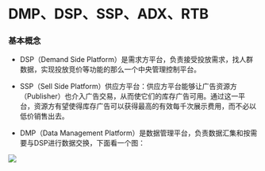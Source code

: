 # DMP、DSP、SSP、ADX、RTB

### 基本概念

* DSP（Demand Side Platform）是需求方平台，负责接受投放需求，找人群数据，实现投放竞价等功能的那么一个中央管理控制平台。

* SSP（Sell Side Platform）供应方平台：供应方平台能够让广告资源方（Publisher）也介入广告交易，从而使它们的库存广告可用。通过这一平台，资源方有望使得库存广告可以获得最高的有效每千次展示费用，而不必以低价销售出去。

* DMP（Data Management Platform）是数据管理平台，负责数据汇集和按需要与DSP进行数据交换，下面看一个图：

![](https://pic1.zhimg.com/80/c1008fda4ca565e63298fd94667af122_hd.jpg)
